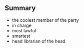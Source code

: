 ## Summary
- the coolest member of the party
- in charge
- most lawful
- smartest
- head librarian of the head